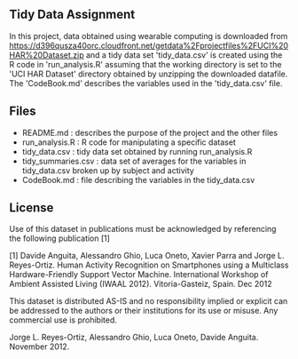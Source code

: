 ## Tidy Data Assignment

In this project, data obtained using wearable computing is downloaded from
https://d396qusza40orc.cloudfront.net/getdata%2Fprojectfiles%2FUCI%20HAR%20Dataset.zip
and a tidy data set 'tidy_data.csv' is created using the R code
in 'run_analysis.R' assuming that the working directory is set to the 
'UCI HAR Dataset' directory obtained by unzipping the downloaded datafile. The
'CodeBook.md' describes the variables used in the 'tidy_data.csv' file. 

## Files

* README.md : describes the purpose of the project and the other files
* run_analysis.R : R code for manipulating a specific dataset 
* tidy_data.csv : tidy data set obtained by running run_analysis.R
* tidy_summaries.csv : data set of averages for the variables in tidy_data.csv broken up by subject and activity
* CodeBook.md : file describing the variables in the tidy_data.csv

## License

Use of this dataset in publications must be acknowledged by referencing the following publication [1] 

[1] Davide Anguita, Alessandro Ghio, Luca Oneto, Xavier Parra and Jorge L. Reyes-Ortiz. Human Activity Recognition on Smartphones using a Multiclass Hardware-Friendly Support Vector Machine. International Workshop of Ambient Assisted Living (IWAAL 2012). Vitoria-Gasteiz, Spain. Dec 2012

This dataset is distributed AS-IS and no responsibility implied or explicit can be addressed to the authors or their institutions for its use or misuse. Any commercial use is prohibited.

Jorge L. Reyes-Ortiz, Alessandro Ghio, Luca Oneto, Davide Anguita. November 2012.




